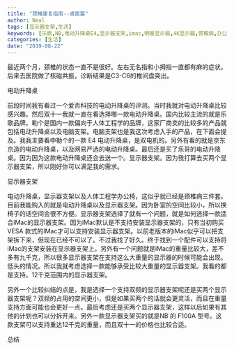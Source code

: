 ```yaml
---
title: "颈椎康复指南--桌面篇"
author: Neal
tags: [显示器支架,生活]
keywords: [乐歌,NB,电动升降桌E4,显示器支架,imac,明基显示器,4K显示器,颈椎病,办公利器,颈椎病康复,人体工程学,小米显示器挂灯]
categories: [生活]
date: "2019-08-22" 
---
```


最近两个月，颈椎的状态一直不是很好。左右无名指和小拇指一直都有麻的症状。后来去医院做了核磁共振，诊断结果是C3-C6的椎间盘突出。

电动升降桌

前段时间我有看过一个爱否科技的电动升降桌的评测。当时我就对电动升降桌比较感兴趣。然后双十一我就一直在看选择哪一款电动升降桌。国内比较主流的就是乐歌品牌。勒个是国内一款偏向于人体工程学的品牌，这家厂商卖的比较多的产品就包括电动升降桌以及电脑支架。电脑支架也是我这次考虑入手的产品，在下面会提及。我我主要看中勒个的一款 E4 电动升降桌，是双电机的。另外有看的就是京东京造的电动升降桌，以及网易严选的电动升降桌。最后还是买了乐哥的电动升降桌。因为因为这款电动升降桌还会去送一个。显示器支架。因为我打算去买两个显示器支架，所以刚好你可以满足我的需求。


显示器支架

电动升降桌，显示器支架以及人体工程学办公椅，这似乎就已经是颈椎病三件套。目前我能购入的就是电动升降桌以及显示器支架。因为卧室的空间比较小，所以换椅子的话空间会很不方便。显示器支架选择了就有一个问题，就是如何选择一款适合iMac的显示器支架。因为iMac默认是不支持安装显示器支架的，只有当初购买 VESA 款式的IMac才可以支持安装显示器支架。以前老版本的iMac似乎可以把支架拆下来，但现在已经不可以了。不过我找了好久。终于找到一个配件可以支持将iMac的支架安装在显示器支架上。另外有一个问题就是iMac的重量比较大，差不多有九千克，所以很多显示器支架在支持这么大重量的显示器的时候可能会出现。低头的情况。所以我就考虑选择一款能够承受比较大重量的显示器支架。我看的都是支持。12千克范围内的显示器支架。

另外一个比较纠结的点是，我是选择一个支持双频的显示器支架呢还是买两个显示器支架呢？双频的占用的空间更小，但是如果买两个的话就会更灵活，而且在重量支持方面可能也会更好一点。最后考虑还是买两个显示器支架，这样以后如果有其他的计划也可以分拆开来。另外一款显示器支架买的就是NB  的 F100A 型号。这款支架可以支持重达12千克的重量，而且双十一的价格也比较合适。

总结

